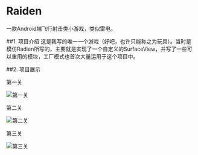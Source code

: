 # Raiden
一款Android端飞行射击类小游戏，类似雷电。

##1. 项目介绍
这是我写的唯一一个游戏（好吧，也许只能称之为玩具）。当时是模仿Radien所写的，主要就是实现了一个自定义的SurfaceView，并写了一些可以重用的模块，工厂模式也首次大量运用于这个项目中。

##2. 项目展示

第一关

![第一关](https://github.com/lazysong/Raiden/blob/master/ScreenCapture/1.gif)

第二关

![第二关](https://github.com/lazysong/Raiden/blob/master/ScreenCapture/2.gif)

第三关

![第三关](https://github.com/lazysong/Raiden/blob/master/ScreenCapture/3.gif)
